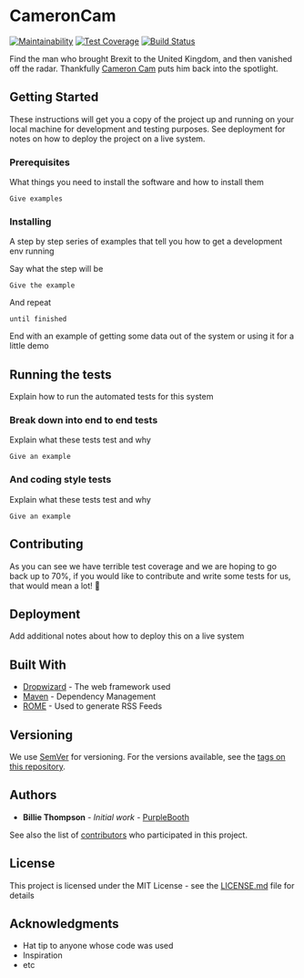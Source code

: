 # CameronCam
[![Maintainability](https://api.codeclimate.com/v1/badges/a59f4b70127b2da79294/maintainability)](https://codeclimate.com/github/Kharouk/CameronCam/maintainability)
[![Test Coverage](https://api.codeclimate.com/v1/badges/a59f4b70127b2da79294/test_coverage)](https://codeclimate.com/github/Kharouk/CameronCam/test_coverage)
[![Build Status](https://travis-ci.org/Kharouk/CameronCam.svg?branch=master)](https://travis-ci.org/Kharouk/CameronCam)

Find the man who brought Brexit to the United Kingdom, and then vanished off the radar. Thankfully [Cameron Cam](www.cameroncam.com) puts him back into the spotlight.

## Getting Started

These instructions will get you a copy of the project up and running on your local machine for development and testing purposes. See deployment for notes on how to deploy the project on a live system.

### Prerequisites

What things you need to install the software and how to install them

```
Give examples
```

### Installing

A step by step series of examples that tell you how to get a development env running

Say what the step will be

```
Give the example
```

And repeat

```
until finished
```

End with an example of getting some data out of the system or using it for a little demo

## Running the tests

Explain how to run the automated tests for this system

### Break down into end to end tests

Explain what these tests test and why

```
Give an example
```

### And coding style tests

Explain what these tests test and why

```
Give an example
```

## Contributing

As you can see we have terrible test coverage and we are hoping to go back up to 70%, if you would like to contribute and write some tests for us, that would mean a lot! 🤗

## Deployment

Add additional notes about how to deploy this on a live system

## Built With

* [Dropwizard](http://www.dropwizard.io/1.0.2/docs/) - The web framework used
* [Maven](https://maven.apache.org/) - Dependency Management
* [ROME](https://rometools.github.io/rome/) - Used to generate RSS Feeds

## Versioning

We use [SemVer](http://semver.org/) for versioning. For the versions available, see the [tags on this repository](https://github.com/your/project/tags).

## Authors

* **Billie Thompson** - *Initial work* - [PurpleBooth](https://github.com/PurpleBooth)

See also the list of [contributors](https://github.com/your/project/contributors) who participated in this project.

## License

This project is licensed under the MIT License - see the [LICENSE.md](LICENSE.md) file for details

## Acknowledgments

* Hat tip to anyone whose code was used
* Inspiration
* etc
